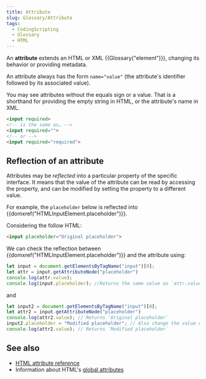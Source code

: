 ```yaml
---
title: Attribute
slug: Glossary/Attribute
tags:
  - CodingScripting
  - Glossary
  - HTML
---
```

An **attribute** extends an HTML or XML {{Glossary("element")}}, changing its behavior or providing metadata.

An attribute always has the form `name="value"` (the attribute's identifier followed by its associated value).

You may see attributes without the equals sign or a value. That is a shorthand for providing the empty string in HTML, or the attribute's name in XML.

```html
<input required>
<!-- is the same as… -->
<input required="">
<!-- or -->
<input required="required">
```

## Reflection of an attribute

Attributes may be _reflected_ into a particular property of the specific interface.
It means that the value of the attribute can be read by accessing the property,
and can be modified by setting the property to a different value.

For example, the `placeholder` below is reflected into {{domxref("HTMLInputElement.placeholder")}}.

Considering the follow HTML:

```html
<input placeholder="Original placeholder">
```

We can check the reflection between {{domxref("HTMLInputElement.placeholder")}} and the attribute using:

```js
let input = document.getElementsByTagName("input")[0];
let attr = input.getAttributeNode("placeholder")
console.log(attr.value);
console.log(input.placeholder); //Returns the same value as `attr.value`
```

and

```js
let input2 = document.getElementsByTagName("input")[0];
let attr2 = input.getAttributeNode("placeholder")
console.log(attr2.value); // Returns `Original placeholder`
input2.placeholder = "Modified placeholder"; // Also change the value of the reflected attribute.
console.log(attr2.value); // Returns `Modified placeholder`
```

## See also

- [HTML attribute reference](/en-US/docs/Web/HTML/Attributes)
- Information about HTML's [global attributes](/en-US/docs/Web/HTML/Global_attributes)
